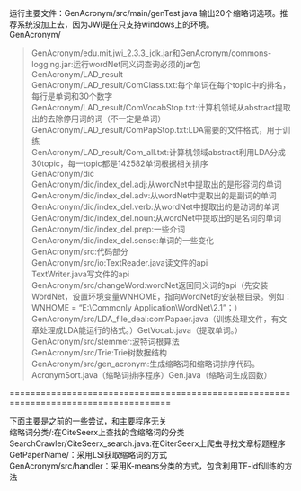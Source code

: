 运行主要文件：GenAcronym/src/main/genTest.java 输出20个缩略词选项。推荐系统没加上去，因为JWI是在只支持windows上的环境。<br>
GenAcronym/<br>
>GenAcronym/edu.mit.jwi_2.3.3_jdk.jar和GenAcronym/commons-logging.jar:运行wordNet同义词查询必须的jar包<br>
GenAcronym/LAD_result<br>
>GenAcronym/LAD_result/ComClass.txt:每个单词在每个topic中的排名，每行是单词和30个数字<br>
>GenAcronym/LAD_result/ComVocabStop.txt:计算机领域从abstract提取出的去除停用词的词（不一定是单词）<br>
>GenAcronym/LAD_result/ComPapStop.txt:LDA需要的文件格式，用于训练<br>
>GenAcronym/LAD_result/Com_all.txt:计算机领域abstract利用LDA分成30topic，每一topic都是142582单词根据相关排序<br>
GenAcronym/dic<br>
>GenAcronym/dic/index_del.adj:从wordNet中提取出的是形容词的单词<br>
>GenAcronym/dic/index_del.adv:从wordNet中提取出的是副词的单词<br>
>GenAcronym/dic/index_del.verb:从wordNet中提取出的是动词的单词<br>
>GenAcronym/dic/index_del.noun:从wordNet中提取出的是名词的单词<br>
>GenAcronym/dic/index_del.prep:一些介词<br>
>GenAcronym/dic/index_del.sense:单词的一些变化<br>
GenAcronym/src:代码部分<br>
>GenAcronym/src/io:TextReader.java读文件的api<br>
                  TextWriter.java写文件的api<br>
>GenAcronym/src/changeWord:wordNet返回同义词的api（先安装WordNet，设置环境变量WNHOME，指向WordNet的安装根目录。例如：WNHOME = “E:\Commonly Application\WordNet\2.1”；）<br>
>GenAcronym/src/LDA_file_deal:comPapaer.java（训练处理文件，有文章处理成LDA能运行的格式。）GetVocab.java（提取单词。）<br>
>GenAcronym/src/stemmer:波特词根算法<br>
>GenAcronym/src/Trie:Trie树数据结构<br>
>GenAcronym/src/gen_acronym:生成缩略词和缩略词排序代码。AcronymSort.java（缩略词排序程序）Gen.java（缩略词生成函数）<br>

=====================================================================================

下面主要是之前的一些尝试，和主要程序无关<br>
缩略词分类/:在CiteSeerx上查找的含缩略词的分类<br>
SearchCrawler/CiteSeerx_search.java:在CiterSeerx上爬虫寻找文章标题程序<br>
GetPaperName/：采用LSI获取缩略词的方式<br>
GenAcronym/src/handler：采用K-means分类的方式，包含利用TF-idf训练的方法<br>
